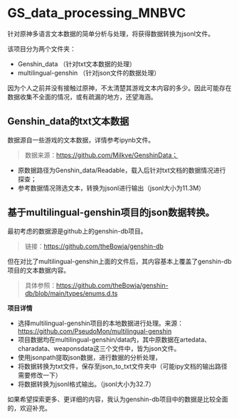 # GS_data_processing_MNBVC
针对原神多语言文本数据的简单分析与处理，将获得数据转换为jsonl文件。

该项目分为两个文件夹：
- Genshin_data （针对txt文本数据的处理）
- multilingual-genshin （针对json文件的数据处理）

因为个人之前并没有接触过原神，不太清楚其游戏文本内容的多少。因此可能存在数据收集不全面的情况，或有疏漏的地方，还望海涵。

## Genshin_data的txt文本数据
数据源自一些游戏的文本数据，详情参考ipynb文件。
> 数据来源：https://github.com/Milkve/GenshinData；

- 原数据路径为Genshin_data/Readable，载入后针对txt文档的数据情况进行探查；
- 参考数据情况筛选文本，转换为jsonl进行输出（jsonl大小为11.3M）

## 基于multilingual-genshin项目的json数据转换。

最初考虑的数据源是github上的genshin-db项目。
> 链接：https://github.com/theBowja/genshin-db
 
但在对比了multilingual-genshin上面的文件后，其内容基本上覆盖了genshin-db项目的文本数据内容。
> 具体参照：https://github.com/theBowja/genshin-db/blob/main/types/enums.d.ts

**项目详情**
- 选择multilingual-genshin项目的本地数据进行处理。来源：https://github.com/PseudoMon/multilingual-genshin
- 项目数据均在multilingual-genshin/data内，其中原数据在artedata、charadata、weaponsdata这三个文件中，皆为json文件。
- 使用jsonpath提取json数据，进行数据的分析处理，
- 将数据转换为txt文件，保存至json_to_txt文件夹中（可能ipy文档的输出路径需要修改一下）
- 将数据转换为jsonl格式输出。（jsonl大小为32.7）

如果希望探索更多、更详细的内容，我认为genshin-db项目中的数据是比较全面的，欢迎补充。
